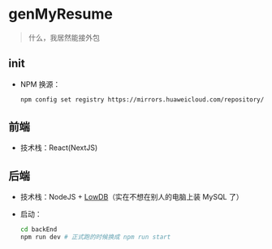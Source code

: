 # genMyResume
> 什么，我居然能接外包

## init

- NPM 换源：

    ```bash
    npm config set registry https://mirrors.huaweicloud.com/repository/npm/
    ```

## 前端

- 技术栈：React(NextJS)

## 后端

- 技术栈：NodeJS + [LowDB](https://github.com/typicode/lowdb)（实在不想在别人的电脑上装 MySQL 了）

- 启动：
    ```bash
    cd backEnd
    npm run dev # 正式跑的时候换成 npm run start
    ```